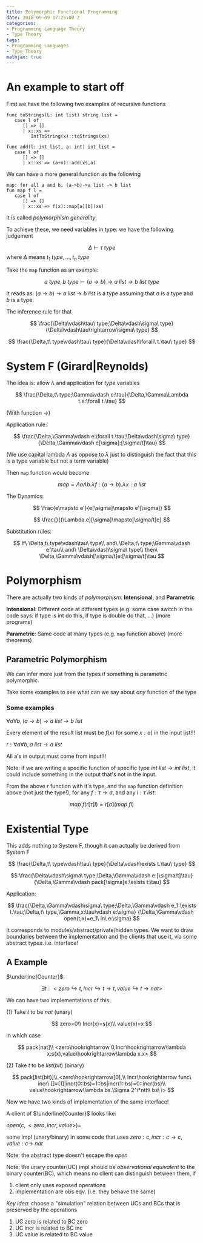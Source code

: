 ```yaml
---
title: Polymorphic Functional Programming
date: 2018-09-09 17:25:00 Z
categories:
- Programming Language Theory
- Type Theory
tags:
- Programming Languages
- Type Theory
mathjax: true
---
```


# An example to start off

First we have the following two examples of recursive functions

```
func toStrings(L: int list) string list = 
   case l of
      [] => []
      | x::xs =>
         IntToString(x)::toStrings(xs)
```

```
func add(l: int list, a: int) int list = 
   case l of
      [] => []
      | x::xs => (a+x)::add(xs,a)
```

We can have a more general function as the following

```
map: for all a and b, (a->b)->a list -> b list
fun map f l = 
   case l of
      [] => []
      | x::xs => f(x)::map[a][b](xs)
```

It is called _polymorphism generality_.

To achieve these, we need variables in type: we have the following judgement

$$
\Delta\vdash\tau\ type
$$
where $\Delta$ means $t_1\ type,...,t_n\ type$

Take the `map` function as an example:

$$
a\ type,b\ type\vdash(a\rightarrow b)\rightarrow a\ list\rightarrow b\ list\ type
$$

It reads as: $(a\rightarrow b)\rightarrow a\ list\rightarrow b\ list$ is a type
assuming that $a$ is a type and $b$ is a type.

The inference rule for that

$$
\frac{\Delta\vdash\tau\ type;\Delta\vdash\sigma\ type}{\Delta\vdash\tau\rightarrow\sigma\ type}
$$

$$
\frac{\Delta,t\ type\vdash\tau\ type}{\Delta\vdash\forall\ t.\tau\ type}
$$

<!--more-->

# System F (Girard|Reynolds)

The idea is: allow $\lambda$ and application for _type_ variables

$$
\frac{\Delta,t\ type;\Gamma\vdash e:\tau}{\Delta,\Gamma\Lambda t.e:\forall t.\tau}
$$

(With function $\rightarrow$)

Application rule:

$$
\frac{\Delta,\Gamma\vdash e:\forall t.\tau;\Delta\vdash\sigma\ type}{\Delta,\Gamma\vdash e[\sigma]:[\sigma/t]\tau}
$$

(We use capital lambda $\Lambda$ as oppose to $\lambda$ just to distinguish the fact
that this is a type variable but not a term variable)

Then `map` function would become

$$
map=\Lambda a\Lambda b.\lambda f:(a\rightarrow b).\lambda x:a\ list
$$

The Dynamics:

$$
\frac{e\mapsto e'}{e[\sigma]\mapsto e'[\sigma]}
$$

$$
\frac{}{(\Lambda.e)[\sigma]\mapsto[\sigma/t]e}
$$

Substitution rules:

$$
If\ \Delta,t\ type\vdash\tau\ type\\
and\ \Delta,t\ type;\Gamma\vdash e:\tau\\
and\ \Delta\vdash\sigma\ type\\
then\ \Delta,\Gamma\vdash[\sigma/t]e:[\sigma/t]\tau
$$

# Polymorphism

There are actually two kinds of _polymorphism_: __Intensional__, and __Parametric__

__Intensional__: Different code at different types (e.g. some case switch in the code says:
if type is int do this, if type is double do that, ...) (more programs)

__Parametric__: Same code at many types (e.g. `map` function above) (more theorems)

## Parametric Polymorphism

We can infer more just from the types if something is parametric polymorphic.

Take some examples to see what can we say about _any_ function of the type

### Some examples

$\forall a\forall b, (a\rightarrow b)\rightarrow a\ list \rightarrow b\ list$

Every element of the result list must be $f(x)$ for some $x:a$) in the input list!!!

$r:\forall a\forall b, a\ list\rightarrow a\ list$

All a's in output must come from input!!!

Note: if we are writing a specific function of specific type $int\ list\rightarrow int\ list$,
it could include something in the output that's not in the input.

From the above $r$ function with it's type, and the `map` function definition above (not just the type!),
for any $f:\tau\rightarrow\sigma$, and any $l:\tau\ list$:

$$
map\ f(r[\tau]l)=r[\sigma](map\ fl)
$$

# Existential Type

This adds nothing to System F, though it can actually be derived from System F

$$
\frac{\Delta,t\ type\vdash\tau\ type}{\Delta\vdash\exists t.\tau\ type}
$$

$$
\frac{\Delta\vdash\sigma\ type;\Delta,\Gamma\vdash e:[\sigma/t]\tau}
{\Delta,\Gamma\vdash pack[\sigma]e:\exists t:\tau}
$$

Application:

$$
\frac{\Delta,\Gamma\vdash\sigma\ type;\Delta,\Gamma\vdash e_1:\exists t.\tau;\Delta,t\ type,\Gamma,x:\tau\vdash e:\sigma}
{\Delta,\Gamma\vdash open(t,x)=e_1\ in\ e:\sigma}
$$

It corresponds to modules/abstract/private/hidden types. We want to draw boundaries
between the implementation and the clients that use it, via some abstract types.
i.e. interface!

## A Example

$\underline{Counter}$:

$$
\exists t:<zero \hookrightarrow t,Incr\hookrightarrow t\rightarrow t,value\hookrightarrow t\rightarrow nat>
$$

We can have two implementations of this:

(1) Take $t$ to be $nat$ (unary)

$$
zero=0\\
Incr(x)=s(x)\\
value(x)=x
$$

in which case

$$
pack[nat]\\
<zero\hookrightarrow 0,Incr\hookrightarrow\lambda x.s(x),value\hookrightarrow\lambda x.x>
$$

(2) Take $t$ to be $list(bit)$ (binary)

$$
pack[list(bit)]\\
<zero\hookrightarrow[0],\\
Incr\hookrightarrow func\ incr\ []=[1]|incr(0::bs)=1::bs|incr(1::bs)=0::incr(bs)\\
value\hookrightarrow\lambda bs.\Sigma 2^i*nth\ bs\ i>
$$

Now we have two kinds of implementation of the same interface!

A client of $\underline{Counter}$ looks like:

$open(c,<zero,incr,value>)=$

some impl (unary/binary) in some code that uses $zero:c,incr:c\rightarrow c,value:c\rightarrow\ nat$

Note: the abstract type doesn't escape the $open$

Note: the unary counter(UC) impl should be _observational equivalent_ to the binary counter(BC),
which means no client can distinguish between them, if

1. client only uses exposed operations
2. implementation are obs eqv. (i.e. they behave the same)

_Key idea_: choose a "simulation" relation between UCs and BCs that is preserved by the operations

1. UC zero is related to BC zero
2. UC incr is related to BC inc
3. UC value is related to BC value
